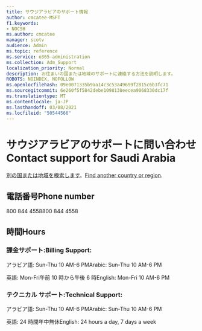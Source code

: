 ```yaml
---
title: サウジアラビアのサポート情報
author: cmcatee-MSFT
f1.keywords:
- NOCSH
ms.author: cmcatee
manager: scotv
audience: Admin
ms.topic: reference
ms.service: o365-administration
ms.collection: Adm_Support
localization_priority: Normal
description: お住まいの国または地域のサポートに連絡する方法を説明します。
ROBOTS: NOINDEX, NOFOLLOW
ms.openlocfilehash: 09e0071335b9aa14c3c53a49699f2815c6b3fc71
ms.sourcegitcommit: 6e260f5f5842debe1098138eecea9068330dc17f
ms.translationtype: MT
ms.contentlocale: ja-JP
ms.lasthandoff: 03/08/2021
ms.locfileid: "50544566"
---
```

# <a name="contact-support-for-saudi-arabia"></a><span data-ttu-id="06c63-103">サウジアラビアのサポートに問い合わせ</span><span class="sxs-lookup"><span data-stu-id="06c63-103">Contact support for Saudi Arabia</span></span>

<span data-ttu-id="06c63-104">[別の国または地域を検索します](../contact-support-for-business-products.md)。</span><span class="sxs-lookup"><span data-stu-id="06c63-104">[Find another country or region](../contact-support-for-business-products.md).</span></span>

## <a name="phone-number"></a><span data-ttu-id="06c63-105">電話番号</span><span class="sxs-lookup"><span data-stu-id="06c63-105">Phone number</span></span>
<span data-ttu-id="06c63-106">800 844 4558</span><span class="sxs-lookup"><span data-stu-id="06c63-106">800 844 4558</span></span>

## <a name="hours"></a><span data-ttu-id="06c63-107">時間</span><span class="sxs-lookup"><span data-stu-id="06c63-107">Hours</span></span>
### <a name="billing-support"></a><span data-ttu-id="06c63-108">課金サポート:</span><span class="sxs-lookup"><span data-stu-id="06c63-108">Billing Support:</span></span>

<span data-ttu-id="06c63-109">アラビア語: Sun-Thu 10 AM-6 PM</span><span class="sxs-lookup"><span data-stu-id="06c63-109">Arabic: Sun-Thu 10 AM-6 PM</span></span>

<span data-ttu-id="06c63-110">英語: Mon-Fri午前 10 時から午後 6 時</span><span class="sxs-lookup"><span data-stu-id="06c63-110">English: Mon-Fri 10 AM-6 PM</span></span>

### <a name="technical-support"></a><span data-ttu-id="06c63-111">テクニカル サポート:</span><span class="sxs-lookup"><span data-stu-id="06c63-111">Technical Support:</span></span>

<span data-ttu-id="06c63-112">アラビア語: Sun-Thu 10 AM-6 PM</span><span class="sxs-lookup"><span data-stu-id="06c63-112">Arabic: Sun-Thu 10 AM-6 PM</span></span>

<span data-ttu-id="06c63-113">英語: 24 時間年中無休</span><span class="sxs-lookup"><span data-stu-id="06c63-113">English: 24 hours a day, 7 days a week</span></span>
